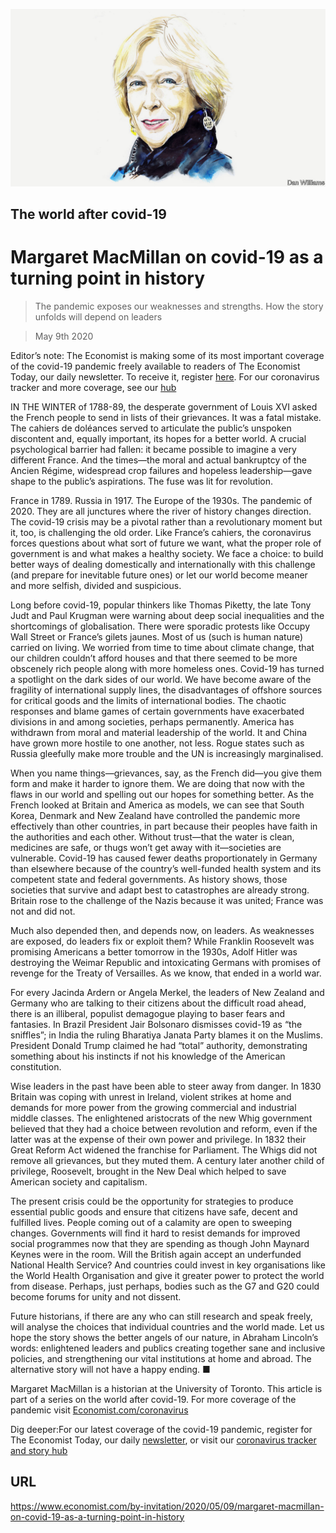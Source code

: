 ![](./images/20200509_BKD010_0.jpg)

## The world after covid-19

# Margaret MacMillan on covid-19 as a turning point in history

> The pandemic exposes our weaknesses and strengths. How the story unfolds will depend on leaders

> May 9th 2020

Editor’s note: The Economist is making some of its most important coverage of the covid-19 pandemic freely available to readers of The Economist Today, our daily newsletter. To receive it, register [here](https://www.economist.com//newslettersignup). For our coronavirus tracker and more coverage, see our [hub](https://www.economist.com//coronavirus)

IN THE WINTER of 1788-89, the desperate government of Louis XVI asked the French people to send in lists of their grievances. It was a fatal mistake. The cahiers de doléances served to articulate the public’s unspoken discontent and, equally important, its hopes for a better world. A crucial psychological barrier had fallen: it became possible to imagine a very different France. And the times—the moral and actual bankruptcy of the Ancien Régime, widespread crop failures and hopeless leadership—gave shape to the public’s aspirations. The fuse was lit for revolution.

France in 1789. Russia in 1917. The Europe of the 1930s. The pandemic of 2020. They are all junctures where the river of history changes direction. The covid-19 crisis may be a pivotal rather than a revolutionary moment but it, too, is challenging the old order. Like France’s cahiers, the coronavirus forces questions about what sort of future we want, what the proper role of government is and what makes a healthy society. We face a choice: to build better ways of dealing domestically and internationally with this challenge (and prepare for inevitable future ones) or let our world become meaner and more selfish, divided and suspicious.

Long before covid-19, popular thinkers like Thomas Piketty, the late Tony Judt and Paul Krugman were warning about deep social inequalities and the shortcomings of globalisation. There were sporadic protests like Occupy Wall Street or France’s gilets jaunes. Most of us (such is human nature) carried on living. We worried from time to time about climate change, that our children couldn’t afford houses and that there seemed to be more obscenely rich people along with more homeless ones. Covid-19 has turned a spotlight on the dark sides of our world. We have become aware of the fragility of international supply lines, the disadvantages of offshore sources for critical goods and the limits of international bodies. The chaotic responses and blame games of certain governments have exacerbated divisions in and among societies, perhaps permanently. America has withdrawn from moral and material leadership of the world. It and China have grown more hostile to one another, not less. Rogue states such as Russia gleefully make more trouble and the UN is increasingly marginalised.

When you name things—grievances, say, as the French did—you give them form and make it harder to ignore them. We are doing that now with the flaws in our world and spelling out our hopes for something better. As the French looked at Britain and America as models, we can see that South Korea, Denmark and New Zealand have controlled the pandemic more effectively than other countries, in part because their peoples have faith in the authorities and each other. Without trust—that the water is clean, medicines are safe, or thugs won’t get away with it—societies are vulnerable. Covid-19 has caused fewer deaths proportionately in Germany than elsewhere because of the country’s well-funded health system and its competent state and federal governments. As history shows, those societies that survive and adapt best to catastrophes are already strong. Britain rose to the challenge of the Nazis because it was united; France was not and did not.

Much also depended then, and depends now, on leaders. As weaknesses are exposed, do leaders fix or exploit them? While Franklin Roosevelt was promising Americans a better tomorrow in the 1930s, Adolf Hitler was destroying the Weimar Republic and intoxicating Germans with promises of revenge for the Treaty of Versailles. As we know, that ended in a world war.

For every Jacinda Ardern or Angela Merkel, the leaders of New Zealand and Germany who are talking to their citizens about the difficult road ahead, there is an illiberal, populist demagogue playing to baser fears and fantasies. In Brazil President Jair Bolsonaro dismisses covid-19 as “the sniffles”; in India the ruling Bharatiya Janata Party blames it on the Muslims. President Donald Trump claimed he had “total” authority, demonstrating something about his instincts if not his knowledge of the American constitution.

Wise leaders in the past have been able to steer away from danger. In 1830 Britain was coping with unrest in Ireland, violent strikes at home and demands for more power from the growing commercial and industrial middle classes. The enlightened aristocrats of the new Whig government believed that they had a choice between revolution and reform, even if the latter was at the expense of their own power and privilege. In 1832 their Great Reform Act widened the franchise for Parliament. The Whigs did not remove all grievances, but they muted them. A century later another child of privilege, Roosevelt, brought in the New Deal which helped to save American society and capitalism.

The present crisis could be the opportunity for strategies to produce essential public goods and ensure that citizens have safe, decent and fulfilled lives. People coming out of a calamity are open to sweeping changes. Governments will find it hard to resist demands for improved social programmes now that they are spending as though John Maynard Keynes were in the room. Will the British again accept an underfunded National Health Service? And countries could invest in key organisations like the World Health Organisation and give it greater power to protect the world from disease. Perhaps, just perhaps, bodies such as the G7 and G20 could become forums for unity and not dissent.

Future historians, if there are any who can still research and speak freely, will analyse the choices that individual countries and the world made. Let us hope the story shows the better angels of our nature, in Abraham Lincoln’s words: enlightened leaders and publics creating together sane and inclusive policies, and strengthening our vital institutions at home and abroad. The alternative story will not have a happy ending. ■

Margaret MacMillan is a historian at the University of Toronto. This article is part of a series on the world after covid-19. For more coverage of the pandemic visit [Economist.com/coronavirus](https://www.economist.com/http://Economist.com/coronavirus)

Dig deeper:For our latest coverage of the covid-19 pandemic, register for The Economist Today, our daily [newsletter](https://www.economist.com//newslettersignup), or visit our [coronavirus tracker and story hub](https://www.economist.com//coronavirus)

## URL

https://www.economist.com/by-invitation/2020/05/09/margaret-macmillan-on-covid-19-as-a-turning-point-in-history

